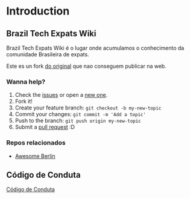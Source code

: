 # Introduction

## Brazil Tech Expats Wiki

Brazil Tech Expats Wiki é o lugar onde acumulamos o conhecimento da comunidade Brasileira de expats.

Este es un fork [do original](https://github.com/brazil-tech-expats/wiki) que nao conseguem publicar na web.&#x20;

### Wanna help?

1. Check the [issues](https://github.com/deandreamatias/brazil-tech-expats-wiki/issues) or open a [new one](https://github.com/deandreamatias/brazil-tech-expats-wiki/issues/new).
2. Fork it!
3. Create your feature branch: `git checkout -b my-new-topic`
4. Commit your changes: `git commit -m 'Add a topic'`
5. Push to the branch: `git push origin my-new-topic`
6. Submit a [pull request](https://github.com/deandreamatias/brazil-tech-expats-wiki/pulls) :D

### Repos relacionados

* [Awesome Berlin](https://github.com/marlonbernardes/awesome-berlin)

## Código de Conduta

[Código de Conduta](https://brazil-tech-expats.gitbook.io/wiki/codigo-de-conduta)
